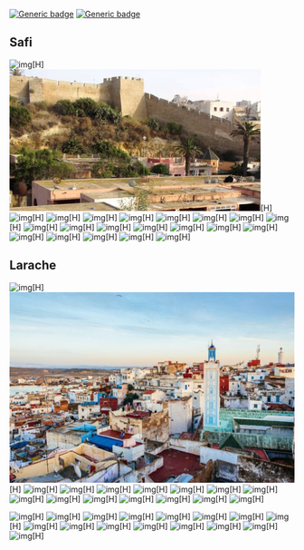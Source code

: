 [![Generic badge](https://img.shields.io/badge/Cities-2-<COLOR>.svg)](https://shields.io/)
[![Generic badge](https://img.shields.io/badge/Images-2-<COLOR>.svg)](https://shields.io/)

## Safi

![img](gallery/1.png "")[H]
![img](gallery/1.jpg "")[H]
![img](gallery/2.png "")[H]
![img](gallery/2.jpg "")[H]
![img](gallery/3.png "")[H]
![img](gallery/3.jpg "")[H]
![img](gallery/4.png "")[H]
![img](gallery/4.jpg "")[H]
![img](gallery/5.png "")[H]
![img](gallery/5.jpg "")[H]
![img](gallery/6.png "")[H]
![img](gallery/6.jpg "")[H]
![img](gallery/7.png "")[H]
![img](gallery/7.jpg "")[H]
![img](gallery/8.png "")[H]
![img](gallery/8.jpg "")[H]
![img](gallery/9.png "")[H]
![img](gallery/9.jpg "")[H]
![img](gallery/10.png "")[H]
![img](gallery/10.jpg "")[H]
![img](gallery/11.png "")[H]
![img](gallery/11.jpg "")[H]

## Larache

![img](gallery/12.png "")[H]
![img](gallery/12.jpg "")[H]
![img](gallery/13.png "")[H]
![img](gallery/13.jpg "")[H]
![img](gallery/14.png "")[H]
![img](gallery/14.jpg "")[H]
![img](gallery/15.png "")[H]
![img](gallery/15.jpg "")[H]
![img](gallery/16.png "")[H]
![img](gallery/16.jpg "")[H]
![img](gallery/17.png "")[H]
![img](gallery/17.jpg "")[H]
![img](gallery/18.png "")[H]
![img](gallery/18.jpg "")[H]
![img](gallery/19.png "")[H]
![img](gallery/19.jpg "")[H]

![img](gallery/22.png "")[H]
![img](gallery/22.jpg "")[H]
![img](gallery/23.png "")[H]
![img](gallery/23.jpg "")[H]
![img](gallery/24.png "")[H]
![img](gallery/24.jpg "")[H]
![img](gallery/25.png "")[H]
![img](gallery/25.jpg "")[H]
![img](gallery/26.png "")[H]
![img](gallery/26.jpg "")[H]
![img](gallery/27.png "")[H]
![img](gallery/27.jpg "")[H]
![img](gallery/28.png "")[H]
![img](gallery/28.jpg "")[H]
![img](gallery/29.png "")[H]
![img](gallery/29.jpg "")[H]
